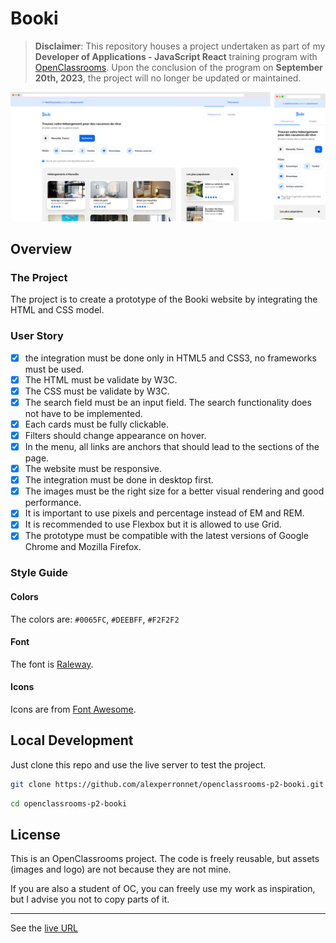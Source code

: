 # Booki

> **Disclaimer**: This repository houses a project undertaken as part of my **Developer of Applications - JavaScript React** training program with [OpenClassrooms](https://openclassrooms.com/). Upon the conclusion of the program on **September 20th, 2023**, the project will no longer be updated or maintained.

![Booki preview](./assets/preview.png)

## Overview

### The Project

The project is to create a prototype of the Booki website by integrating the HTML and CSS model.

### User Story

- [x] the integration must be done only in HTML5 and CSS3, no frameworks must be used.
- [x] The HTML must be validate by W3C.
- [x] The CSS must be validate by W3C.
- [x] The search field must be an input field. The search functionality does not have to be implemented.
- [x] Each cards must be fully clickable.
- [x] Filters should change appearance on hover.
- [x] In the menu, all links are anchors that should lead to the sections of the page.
- [x] The website must be responsive.
- [x] The integration must be done in desktop first.
- [x] The images must be the right size for a better visual rendering and good performance.
- [x] It is important to use pixels and percentage instead of EM and REM.
- [x] It is recommended to use Flexbox but it is allowed to use Grid.
- [x] The prototype must be compatible with the latest versions of Google Chrome and Mozilla Firefox.

### Style Guide

#### Colors

The colors are: `#0065FC`, `#DEEBFF`, `#F2F2F2`

#### Font

The font is [Raleway](https://fonts.google.com/specimen/Raleway).

#### Icons

Icons are from [Font Awesome](https://fontawesome.com/).

## Local Development

Just clone this repo and use the live server to test the project.

```sh
git clone https://github.com/alexperronnet/openclassrooms-p2-booki.git
```

```sh
cd openclassrooms-p2-booki
```

## License

This is an OpenClassrooms project. The code is freely reusable, but assets (images and logo) are not because they are not mine.

If you are also a student of OC, you can freely use my work as inspiration, but I advise you not to copy parts of it.

---

See the [live URL](https://booki.alexperronnet.dev)
